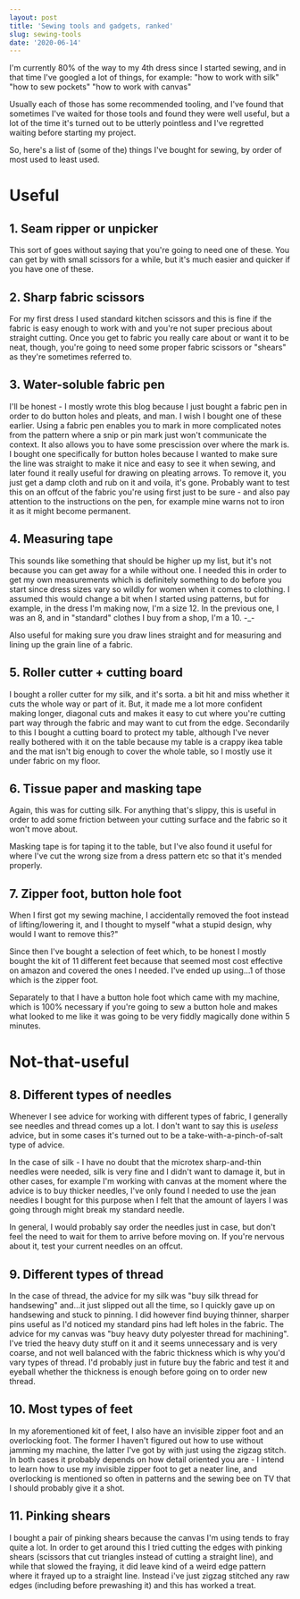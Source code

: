 ```yaml
---
layout: post
title: 'Sewing tools and gadgets, ranked'
slug: sewing-tools
date: '2020-06-14'
---
```


I'm currently 80% of the way to my 4th dress since I started sewing, and in that time I've googled a lot of things, for example:
"how to work with silk"
"how to sew pockets"
"how to work with canvas"

Usually each of those has some recommended tooling, and I've found that sometimes I've waited for those tools and found they were well useful, but a lot of the time it's turned out to be utterly pointless and I've regretted waiting before starting my project.

So, here's a list of (some of the) things I've bought for sewing, by order of most used to least used.

# Useful
## 1. Seam ripper or unpicker
This sort of goes without saying that you're going to need one of these. You can get by with small scissors for a while, but it's much easier and quicker if you have one of these.

## 2. Sharp fabric scissors
For my first dress I used standard kitchen scissors and this is fine if the fabric is easy enough to work with and you're not super precious about straight cutting. Once you get to fabric you really care about or want it to be neat, though, you're going to need some proper fabric scissors or "shears" as they're sometimes referred to.

## 3. Water-soluble fabric pen
I'll be honest - I mostly wrote this blog because I just bought a fabric pen in order to do button holes and pleats, and man. I wish I bought one of these earlier.
Using a fabric pen enables you to mark in more complicated notes from the pattern where a snip or pin mark just won't communicate the context. It also allows you to have some prescission over where the mark is.
I bought one specifically for button holes because I wanted to make sure the line was straight to make it nice and easy to see it when sewing, and later found it really useful for drawing on pleating arrows.
To remove it, you just get a damp cloth and rub on it and voila, it's gone. Probably want to test this on an offcut of the fabric you're using first just to be sure - and also pay attention to the instructions on the pen, for example mine warns not to iron it as it might become permanent.

## 4. Measuring tape
This sounds like something that should be higher up my list, but it's not because you can get away for a while without one. I needed this in order to get my own measurements which is definitely something to do before you start since dress sizes vary so wildly for women when it comes to clothing. I assumed this would change a bit when I started using patterns, but for example, in the dress I'm making now, I'm a size 12. In the previous one, I was an 8, and in "standard" clothes I buy from a shop, I'm a 10. -_-

Also useful for making sure you draw lines straight and for measuring and lining up the grain line of a fabric.

## 5. Roller cutter + cutting board
I bought a roller cutter for my silk, and it's sorta. a bit hit and miss whether it cuts the whole way or part of it.
But, it made me a lot more confident making longer, diagonal cuts and makes it easy to cut where you're cutting part way through the fabric and may want to cut from the edge.
Secondarily to this I bought a cutting board to protect my table, although I've never really bothered with it on the table because my table is a crappy ikea table and the mat isn't big enough to cover the whole table, so I mostly use it under fabric on my floor.

## 6. Tissue paper and masking tape
Again, this was for cutting silk. For anything that's slippy, this is useful in order to add some friction between your cutting surface and the fabric so it won't move about.

Masking tape is for taping it to the table, but I've also found it useful for where I've cut the wrong size from a dress pattern etc so that it's mended properly.

## 7. Zipper foot, button hole foot
When I first got my sewing machine, I accidentally removed the foot instead of lifting/lowering it, and I thought to myself "what a stupid design, why would I want to remove this?"

Since then I've bought a selection of feet which, to be honest I mostly bought the kit of 11 different feet because that seemed most cost effective on amazon and covered the ones I needed. I've ended up using...1 of those which is the zipper foot. 

Separately to that I have a button hole foot which came with my machine, which is 100% necessary if you're going to sew a button hole and makes what looked to me like it was going to be very fiddly magically done within 5 minutes.

# Not-that-useful
## 8. Different types of needles
Whenever I see advice for working with different types of fabric, I generally see needles and thread comes up a lot. I don't want to say this is _useless_ advice, but in some cases it's turned out to be a take-with-a-pinch-of-salt type of advice.

In the case of silk - I have no doubt that the microtex sharp-and-thin needles were needed, silk is very fine and I didn't want to damage it, but in other cases, for example I'm working with canvas at the moment where the advice is to buy thicker needles, I've only found I needed to use the jean needles I bought for this purpose when I felt that the amount of layers I was going through might break my standard needle.

In general, I would probably say order the needles just in case, but don't feel the need to wait for them to arrive before moving on. If you're nervous about it, test your current needles on an offcut.

## 9. Different types of thread
In the case of thread, the advice for my silk was "buy silk thread for handsewing" and...it just slipped out all the time, so I quickly gave up on handsewing and stuck to pinning. I did however find buying thinner, sharper pins useful as I'd noticed my standard pins had left holes in the fabric.
The advice for my canvas was "buy heavy duty polyester thread for machining". I've tried the heavy duty stuff on it and it seems unnecessary and is very coarse, and not well balanced with the fabric thickness which is why you'd vary types of thread. I'd probably just in future buy the fabric and test it and eyeball whether the thickness is enough before going on to order new thread.

## 10. Most types of feet
In my aforementioned kit of feet, I also have an invisible zipper foot and an overlocking foot. The former I haven't figured out how to use without jamming my machine, the latter I've got by with just using the zigzag stitch. In both cases it probably depends on how detail oriented you are - I intend to learn how to use my invisible zipper foot to get a neater line, and overlocking is mentioned so often in patterns and the sewing bee on TV that I should probably give it a shot.

## 11. Pinking shears
I bought a pair of pinking shears because the canvas I'm using tends to fray quite a lot. In order to get around this I tried cutting the edges with pinking shears (scissors that cut triangles instead of cutting a straight line), and while that slowed the fraying, it did leave kind of a weird edge pattern where it frayed up to a straight line.
Instead i've just zigzag stitched any raw edges (including before prewashing it) and this has worked a treat.